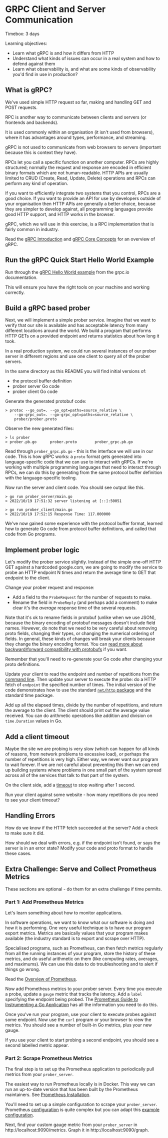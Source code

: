 # GRPC Client and Server Communication 

Timebox: 3 days

Learning objectives:
 * Learn what gRPC is and how it differs from HTTP
 * Understand what kinds of issues can occur in a real system and how to defend against them
 * Learn what observability is, and what are some kinds of observability you'd find in use in production?

## What is gRPC?

We've used simple HTTP request so far, making and handling GET and POST requests.

RPC is another way to communicate between clients and servers (or frontends and backends).

It is used commonly within an organisation (it isn't used from browsers), where it has advantages around types, performance, and streaming.

gRPC is not used to communicate from web browsers to servers (important because this is context they have).

 RPCs let you call a specific function on another computer. RPCs are highly structured; normally the request and response are encoded in efficient binary formats which are not human-readable. HTTP APIs are usually limited to CRUD (Create, Read, Update, Delete) operations and RPCs can perform any kind of operation. 
 
 If you want to efficiently integrate two systems that you control, RPCs are a good choice. If you want to provide an API for use by developers outside of your organisation then HTTP APIs are generally a better choice, because they are simpler to develop against, all programming languages provide good HTTP support, and HTTP works in the browser. 
 
 gRPC, which we will use in this exercise, is a RPC implementation that is fairly common in industry. 

Read the [gRPC Introduction](https://grpc.io/docs/what-is-grpc/introduction/) and 
[gRPC Core Concepts](https://grpc.io/docs/what-is-grpc/core-concepts/) for an overview of gRPC.

## Run the gRPC Quick Start Hello World Example

Run through the [gRPC Hello World example](https://grpc.io/docs/languages/go/quickstart/) from the grpc.io documentation.

This will ensure you have the right tools on your machine and working correctly.

## Build a gRPC based prober

Next, we will implement a simple prober service. Imagine that we want to verify that our site is available and has acceptable latency from many different locations around the world. We build a program that performs HTTP GETs on a provided endpoint and returns statistics about how long it took.

In a real production system, we could run several instances of our prober server in different regions and use one client to query all of the prober servers.

In the same directory as this README you will find initial versions of:
 * the protocol buffer definition
 * prober server Go code
 * prober client Go code

Generate the generated protobuf code: 
```console
> protoc --go_out=. --go_opt=paths=source_relative \
    --go-grpc_out=. --go-grpc_opt=paths=source_relative \
    prober/prober.proto
```

Observe the new generated files:
```console
> ls prober
> prober.pb.go		prober.proto		prober_grpc.pb.go
```

Read through `prober_grpc.pb.go` - this is the interface we will use in our code. This is how gRPC works: a `proto` format 
gets generated into language-specific code that we can use to interact with gRPCs. If we're working with multiple programming languages
that need to interact through RPCs, we can do this by generating from the same protocol buffer definition with the language-specific
tooling. 

Now run the server and client code. You should see output like this.

```console
> go run prober_server/main.go
> 2022/10/19 17:51:32 server listening at [::]:50051
````

```console
> go run prober_client/main.go 
> 2022/10/19 17:52:15 Response Time: 117.000000
```

We've now gained some experience with the protocol buffer format, learned 
how to generate Go code from protocol buffer definitions, and called that code from Go programs.

## Implement prober logic

Let's modify the prober service slightly. Instead of the simple one-off HTTP GET against a hardcoded google.com, we are going to modify the service to probe an HTTP endpoint N times and return the average time to GET that endpoint to the client. 

Change your prober request and response:
* Add a field to the `ProbeRequest` for the number of requests to make.
* Rename the field in `ProbeReply` (and perhaps add a comment) to make clear it's the _average_ response time of the several requests.

Note that it's ok to rename fields in protobuf (unlike when we use JSON), because the binary encoding of protobuf messages doesn't include field names. 
However, do note that we need to be very careful about removing proto fields, changing their types, or changing the numerical ordering of fields. In general, these kinds of changes will break your clients because they change the binary encoding format.
You can [read more about backward/forward compatibility with protobufs](https://earthly.dev/blog/backward-and-forward-compatibility/) if you want. 

Remember that you'll need to re-generate your Go code after changing your proto definitions.

Update your client to read the endpoint and number of repetitions from the [command line](https://gobyexample.com/command-line-arguments).
Then update your server to execute the probe: do a HTTP fetch of `endpoint` the specified number of times.
The initial version of the code demonstrates how to use the standard [`net/http` package](https://pkg.go.dev/net/http) and the standard time package.

Add up all the elapsed times, divide by the number of repetitions, and return the average to the client.
The client should print out the average value received.
You can do arithmetic operations like addition and division on `time.Duration` values in Go.

## Add a client timeout

Maybe the site we are probing is very slow (which can happen for all kinds of reasons, from network problems to excessive load), 
or perhaps the number of repetitions is very high.
Either way, we never want our program to wait forever. 
If we are not careful about preventing this then we can end up building systems where problems in one small part of the system 
spread across all of the services that talk to that part of the system. 

On the client side, add a [timeout](https://pkg.go.dev/context#WithTimeout) to stop waiting after 1 second.

Run your client against some website - how many repetitions do you need to see your client timeout?

## Handling Errors

How do we know if the HTTP fetch succeeded at the server? Add a check to make sure it did.

How should we deal with errors, e.g. if the endpoint isn't found, or says the server is in an error state?
Modify your code and proto format to handle these cases.

## Extra Challenge: Serve and Collect Prometheus Metrics

These sections are optional - do them for an extra challenge if time permits.

### Part 1: Add Prometheus Metrics
Let's learn something about how to monitor applications.

In software operations, we want to know what our software is doing and how it is performing.
One very useful technique is to have our program export metrics. Metrics are basically values that your 
program makes available (the industry standard is to export and scrape over HTTP). 

Specialised programs, such as Prometheus, can then fetch metrics regularly
from all the running instances of your program, store the history of these metrics, and do useful arithmetic on them
(like computing rates, averages, and maximums). We can use this data to do troubleshooting and to alert if things 
go wrong.

Read the [Overview of Prometheus](https://prometheus.io/docs/introduction/overview/).

Now add Prometheus metrics to your prober server. Every time you execute a probe, update a `gauge` metric that tracks the latency.
Add a `label` specifying the endpoint being probed. 
The [Prometheus Guide to Instrumenting a Go Application](https://prometheus.io/docs/guides/go-application/) has all the information you need to do this.

Once you've run your program, use your client to execute probes against some endpoint. 
Now use the `curl` program or your browser to view the metrics. 
You should see a number of built-in Go metrics, plus your new gauge.

If you use your client to start probing a second endpoint, you should see a second labelled metric appear.

### Part 2: Scrape Prometheus Metrics
The final step is to set up the Prometheus application to periodically pull metrics from your `prober_server`.

The easiest way to run Prometheus locally is in Docker. This way we can run an up-to-date version that has been built by the Prometheus maintainers.
See [Prometheus Installation](https://prometheus.io/docs/prometheus/latest/installation/).

You'll need to set up a simple configuration to scrape your `prober_server`. Prometheus [configuration](https://prometheus.io/docs/prometheus/latest/configuration/configuration/) is quite complex but you can adapt this [example configuration](https://github.com/prometheus/prometheus/blob/main/documentation/examples/prometheus.yml).

Next, find your custom gauge metric from your `prober_server` in http://localhost:9090/metrics.
Graph it in http://localhost:9090/graph.
